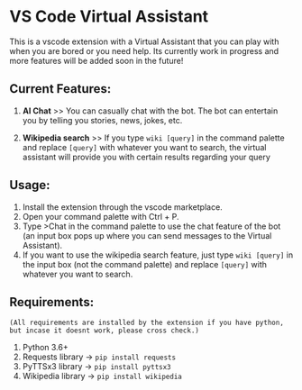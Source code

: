 # VS Code Virtual Assistant
This is a vscode extension with a Virtual Assistant that you can play with when you are bored or you need help. Its currently work in progress and more features will be added soon in the future!

## Current Features:
  1. **AI Chat** >>
    You can casually chat with the bot. The bot can entertain you by telling you stories, news, jokes, etc.
    
  2. **Wikipedia search** >> 
    If you type `wiki [query]` in the command palette and replace `[query]` with whatever you want to search, the virtual assistant will provide you with certain results regarding your query

## Usage:
  1. Install the extension through the vscode marketplace.
  2. Open your command palette with Ctrl + P.
  3. Type >Chat in the command palette to use the chat feature of the bot (an input box pops up where you can send messages to the Virtual Assistant).
  4. If you want to use the wikipedia search feature, just type `wiki [query]` in the input box (not the command palette) and replace `[query]` with whatever you want to search.

## Requirements:
    (All requirements are installed by the extension if you have python, but incase it doesnt work, please cross check.)

  1. Python 3.6+
  2. Requests library -> `pip install requests`
  2. PyTTSx3 library -> `pip install pyttsx3`
  3. Wikipedia library -> `pip install wikipedia`
 
